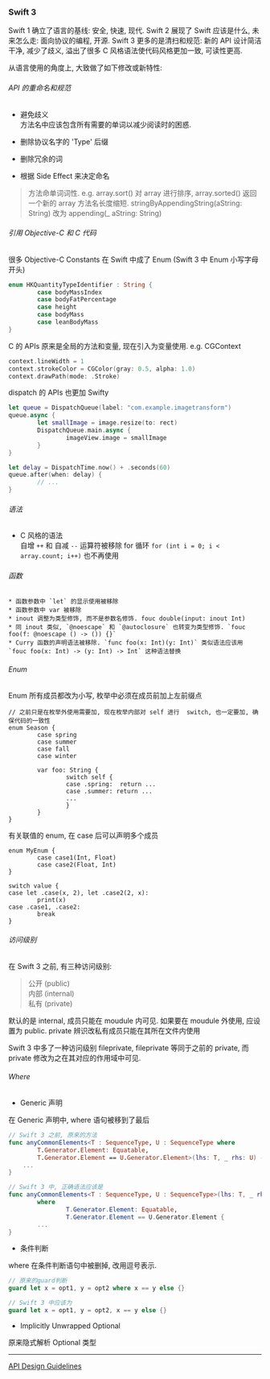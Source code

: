 ### Swift 3

Swift 1 确立了语言的基线: 安全, 快速, 现代. Swift 2 展现了 Swift 应该是什么, 未来怎么走: 面向协议的编程, 开源. Swift 3 更多的是清扫和规范: 新的 API 设计简洁干净, 减少了歧义, 溢出了很多 C 风格语法使代码风格更加一致, 可读性更高.

从语言使用的角度上, 大致做了如下修改或新特性:

###### API 的重命名和规范

* 避免歧义  <br />
方法名中应该包含所有需要的单词以减少阅读时的困惑.

* 删除协议名字的 'Type' 后缀

* 删除冗余的词

* 根据 Side Effect 来决定命名
> 方法命单词词性. e.g. array.sort() 对 array 进行排序, array.sorted() 返回一个新的 array
> 方法名长度缩短. stringByAppendingString(aString: String) 改为 appending(_ aString: String)

###### 引用 Objective-C 和 C 代码

很多 Objective-C Constants 在 Swift 中成了 Enum (Swift 3 中 Enum 小写字母开头)
```swift
enum HKQuantityTypeIdentifier : String {  
        case bodyMassIndex
        case bodyFatPercentage
        case height
        case bodyMass
        case leanBodyMass
}
```

C 的 APIs 原来是全局的方法和变量, 现在引入为变量使用. e.g. CGContext
```swift
context.lineWidth = 1  
context.strokeColor = CGColor(gray: 0.5, alpha: 1.0)  
context.drawPath(mode: .Stroke)
```

dispatch 的 APIs 也更加 Swifty
```swift
let queue = DispatchQueue(label: "com.example.imagetransform")  
queue.async {  
        let smallImage = image.resize(to: rect)
        DispatchQueue.main.async {
                imageView.image = smallImage
        }
}

let delay = DispatchTime.now() + .seconds(60)  
queue.after(when: delay) {  
        // ...
}
```

###### 语法
* C 风格的语法  <br />
自增 `++` 和 自减 `--` 运算符被移除
for 循环 `for (int i = 0; i < array.count; i++)` 也不再使用

###### 函数
	* 函数参数中 `let` 的显示使用被移除
	* 函数参数中 var 被移除
	* inout 调整为类型修饰, 而不是参数名修饰. fouc double(input: inout Int)
	* 同 inout 类似, `@noescape` 和 `@autoclosure` 也转变为类型修饰. `fouc foo(f: @noescape () -> ()) {}`
	* Curry 函数的声明语法被移除. `func foo(x: Int)(y: Int)` 类似语法应该用 `fouc foo(x: Int) -> (y: Int) -> Int` 这种语法替换

###### Enum  <br />
Enum 所有成员都改为小写, 枚举中必须在成员前加上左前缀点
```
// 之前只是在枚举外使用需要加, 现在枚举内部对 self 进行  switch, 也一定要加, 确保代码的一致性
enum Season {  
        case spring
        case summer
        case fall
        case winter

        var foo: String {
                switch self {
                case .spring:  return ...
                case .summer: return ...
                ...
                }
        }
}
```

有关联值的 enum, 在 case 后可以声明多个成员
```
enum MyEnum {  
        case case1(Int, Float)
        case case2(Float, Int)
}

switch value {  
case let .case(x, 2), let .case2(2, x):  
        print(x)
case .case1, .case2:  
        break
}
```

###### 访问级别
在 Swift 3 之前, 有三种访问级别:
> 公开 (public)  <br />
内部 (internal)  <br />
私有 (private)  <br />

默认的是 internal, 成员只能在 moudule 内可见. 如果要在 moudule 外使用, 应设置为 public. private 辨识改私有成员只能在其所在文件内使用

Swift 3 中多了一种访问级别 fileprivate, fileprivate 等同于之前的 private, 而 private 修改为之在其对应的作用域中可见.

###### Where

* Generic 声明

在 Generic 声明中, where 语句被移到了最后
```swift
// Swift 3 之前, 原来的方法
func anyCommonElements<T : SequenceType, U : SequenceType where  
        T.Generator.Element: Equatable,
        T.Generator.Element == U.Generator.Element>(lhs: T, _ rhs: U) -> Bool {
    ...
}

// Swift 3 中, 正确语法应该是
func anyCommonElements<T : SequenceType, U : SequenceType>(lhs: T, _ rhs: U) -> Bool  
        where
                T.Generator.Element: Equatable,
                T.Generator.Element == U.Generator.Element {
        ...
}
```

* 条件判断  <br />

where 在条件判断语句中被删掉, 改用逗号表示.
```swift
// 原来的guard判断
guard let x = opt1, y = opt2 where x == y else {}

// Swift 3 中应该为
guard let x = opt1, y = opt2, x == y else {}
```

* Implicitly Unwrapped Optional

原来隐式解析 Optional 类型



---

[API Design Guidelines](https://swift.org/documentation/api-design-guidelines/)
